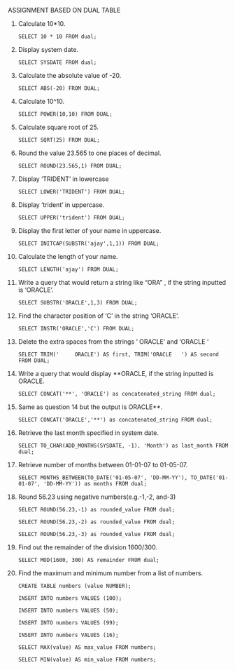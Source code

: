 ASSIGNMENT BASED ON DUAL TABLE

1.	Calculate 10*10.
    ```
    SELECT 10 * 10 FROM dual;
    ```
2.	Display system date.
    ```
    SELECT SYSDATE FROM dual;
    ```
3.	Calculate the absolute value  of -20.
    ```
    SELECT ABS(-20) FROM DUAL;
    ```
4.	Calculate 10^10.
    ```
    SELECT POWER(10,10) FROM DUAL;
    ```
5.	Calculate square root of 25.
    ```
    SELECT SQRT(25) FROM DUAL;
    ```
6.	Round the value 23.565 to one places of decimal.
    ```
    SELECT ROUND(23.565,1) FROM DUAL; 
    ```
7.	Display ‘TRIDENT’ in lowercase
    ```
    SELECT LOWER('TRIDENT') FROM DUAL;
    ```
8.	Display ‘trident’ in uppercase.
    ```
    SELECT UPPER('trident') FROM DUAL;
    ```
9.	Display the first letter of your name in uppercase.
    ```
    SELECT INITCAP(SUBSTR('ajay',1,1)) FROM DUAL;
    ```
10.	Calculate the length of your name.
    ```
    SELECT LENGTH('ajay') FROM DUAL;
    ```
11.	Write a query that would return a string like “ORA” , if the string inputted is ‘ORACLE’.
    ```
    SELECT SUBSTR('ORACLE',1,3) FROM DUAL;
    ```
12.	Find the character position of ‘C’ in the string ‘ORACLE’.
    ```
    SELECT INSTR('ORACLE','C') FROM DUAL;
    ```
13.	Delete the extra spaces from the strings ‘     ORACLE’ and ‘ORACLE   ‘     
    ```
    SELECT TRIM('     ORACLE') AS first, TRIM('ORACLE   ') AS second FROM DUAL;
    ```
14.	Write a query that would display **ORACLE, if the string inputted is ORACLE.
    ```
    SELECT CONCAT('**', 'ORACLE') as concatenated_string FROM dual;
    ```
15.	Same as question  14 but the output is   ORACLE**.
    ```
    SELECT CONCAT('ORACLE','**') as concatenated_string FROM dual;
    ```
16.	Retrieve the last month specified in system date.
    ```
    SELECT TO_CHAR(ADD_MONTHS(SYSDATE, -1), 'Month') as last_month FROM dual;
    ```
17.	Retrieve number of months between 01-01-07 to 01-05-07.
    ```
    SELECT MONTHS_BETWEEN(TO_DATE('01-05-07', 'DD-MM-YY'), TO_DATE('01-01-07', 'DD-MM-YY')) as months FROM dual;
    ```
18.	Round 56.23 using negative numbers(e.g.-1,-2, and-3)
    ```
    SELECT ROUND(56.23,-1) as rounded_value FROM dual;
    ```
    ```
    SELECT ROUND(56.23,-2) as rounded_value FROM dual;
    ```
    ```
    SELECT ROUND(56.23,-3) as rounded_value FROM dual;
    ```
19.	Find out the remainder of the division 1600/300.
    ```
    SELECT MOD(1600, 300) AS remainder FROM dual;
    ```
20.	Find the maximum and minimum number from a list of numbers.
    ```
    CREATE TABLE numbers (value NUMBER);
    ```
    ```
    INSERT INTO numbers VALUES (100);
    ```
    ```
    INSERT INTO numbers VALUES (50);
    ```
    ```
    INSERT INTO numbers VALUES (99);
    ```
    ```
    INSERT INTO numbers VALUES (16);
    ```
    ```
    SELECT MAX(value) AS max_value FROM numbers;
    ```
    ```
    SELECT MIN(value) AS min_value FROM numbers;
    ```

